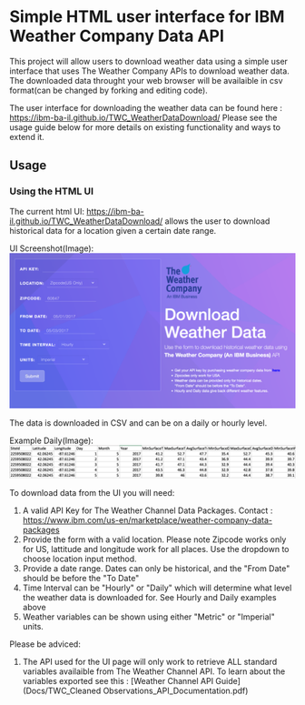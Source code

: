 
# Simple HTML user interface for IBM Weather Company Data API

This project will allow users to download weather data using a simple user interface that uses The Weather Company APIs to download weather data. The downloaded data throught your web browser will be availaible in csv format(can be changed by forking and editing code). 

The user interface  for downloading the weather data can be found here : https://ibm-ba-il.github.io/TWC_WeatherDataDownload/
Please see the usage guide below for more details on existing functionality and ways to extend it.

## Usage

### Using the HTML UI
The current html UI: https://ibm-ba-il.github.io/TWC_WeatherDataDownload/ allows the user to download historical data for a location given a certain date range. 

UI Screenshot(Image): 
![](Docs/UIScreenshot.png?raw=true "UI Screenshot")

The data is downloaded in CSV and can be on a daily or hourly level.

Example Daily(Image): 
![](Docs/DailyExample.png?raw=true "Daily Example Data")

To download data from the UI you will need:

1. A valid API Key for The Weather Channel Data Packages. Contact : https://www.ibm.com/us-en/marketplace/weather-company-data-packages
2. Provide the form with a valid location. Please note Zipcode works only for US, lattitude and longitude work for all places. Use the dropdown to choose location input method.
3. Provide a date range. Dates can only be historical, and the "From Date" should be before the "To Date"
4. Time Interval can be "Hourly" or "Daily" which will determine what level the weather data is downloaded for. See Hourly and Daily examples above
5. Weather variables can be shown using either "Metric" or "Imperial" units. 

Please be adviced:

1. The API used for the UI page will only work to retrieve ALL standard variables availaible from The Weather Channel API. To learn about the variables exported see this : [Weather Channel API Guide](Docs/TWC_Cleaned Observations_API_Documentation.pdf)



